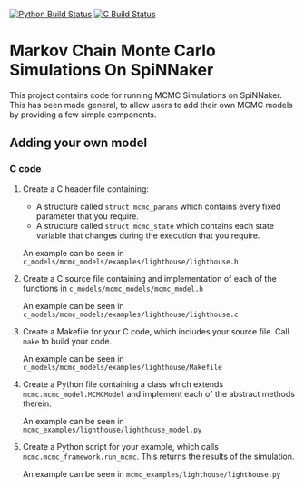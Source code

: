 [![Python Build Status](https://github.com/SpiNNakerManchester/MarkovChainMonteCarlo/workflows/Python%20Actions/badge.svg?branch=master)](https://github.com/SpiNNakerManchester/MarkovChainMonteCarlo/actions?query=workflow%3A%22Python+Actions%22+branch%3Amaster)
[![C Build Status](https://github.com/SpiNNakerManchester/MarkovChainMonteCarlo/workflows/C%20Actions/badge.svg?branch=master)](https://github.com/SpiNNakerManchester/MarkovChainMonteCarlo/actions?query=workflow%3A%22C+Actions%22+branch%3Amaster)

# Markov Chain Monte Carlo Simulations On SpiNNaker

This project contains code for running MCMC Simulations on SpiNNaker.  This has been made general, to allow users to add their own MCMC models by providing a few simple components.

## Adding your own model

### C code
1. Create a C header file containing:
    - A structure called ```struct mcmc_params``` which contains every fixed parameter that you require.
    - A structure called ```struct mcmc_state``` which contains each state variable that changes during the execution that you require.
    
    An example can be seen in ```c_models/mcmc_models/examples/lighthouse/lighthouse.h```

1. Create a C source file containing and implementation of each of the functions in ```c_models/mcmc_models/mcmc_model.h```

    An example can be seen in ```c_models/mcmc_models/examples/lighthouse/lighthouse.c```

1. Create a Makefile for your C code, which includes your source file.  Call ```make``` to build your code.

    An example can be seen in ```c_models/mcmc_models/examples/lighthouse/Makefile```

1. Create a Python file containing a class which extends ```mcmc.mcmc_model.MCMCModel``` and implement each of the abstract methods therein.

    An example can be seen in ```mcmc_examples/lighthouse/lighthouse_model.py```

1. Create a Python script for your example, which calls ```mcmc.mcmc_framework.run_mcmc```.  This returns the results of the simulation.

    An example can be seen in ```mcmc_examples/lighthouse/lighthouse.py```
